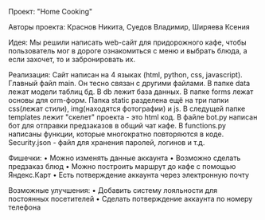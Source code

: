 Проект: "Home Cooking"

Авторы проекта: Краснов Никита, Суедов Владимир, Ширяева Ксения

Идея: Мы решили написать web-сайт для придорожного кафе, чтобы пользователь мог в дороге ознакомиться с меню и выбрать блюда, а если
захочет, то и забронировать их.

Реализация: Сайт написан на 4 языках (html, python, css, javascript). Главный файл main. Он тесно связан с другими файлами. В папке data
лежат модели таблиц бд. В db лежит база данных. В папке forms лежат основы для orm-форм. Папка static разделена ещё на три папки css(лежат 
стили), img(находятся фотографии) и js. В следущей папке templates лежит "скелет" проекта - это html код. В файле bot.py написан бот для
отправки предзаказов в общий чат кафе. В functions.py написаны функции, которые многократно повторяются в коде. Security.json - файл для
хранения паролей, логинов и т.д.

Фишечки:
• Можно изменять данные аккаунта
• Возможно сделать предзаказ блюд
• Можно построить маршрут до кафе с помощью Яндекс.Карт
• Есть потверждение аккаунта через электронную почту

Возможные улучшения:
• Добавить систему лояльности для постоянных посетителей
• Сделать потверждение аккаунта по номеру телефона

